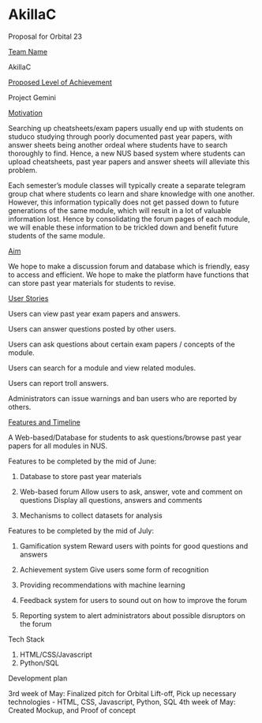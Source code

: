 # AkillaC

Proposal for Orbital 23

<ins>Team Name</ins>

AkillaC

<ins>Proposed Level of Achievement</ins>

Project Gemini

<ins>Motivation</ins>

Searching up cheatsheets/exam papers usually end up with students on studuco studying through poorly documented past year papers, with answer sheets being another ordeal where students have to search thoroughly to find. Hence, a new NUS based system where students can upload cheatsheets, past year papers and answer sheets will alleviate this problem.

Each semester’s module classes will typically create a separate telegram group chat where students co learn and share knowledge with one another. However, this information typically does not get passed down to future generations of the same module, which will result in a lot of valuable information lost. Hence by consolidating the forum pages of each module, we will enable these information to be trickled down and benefit future students of the same module.

<ins>Aim</ins>

We hope to make a discussion forum and database which is friendly, easy to access and efficient.
We hope to make the platform have functions that can store past year materials for students to revise.

<ins>User Stories</ins>

Users can view past year exam papers and answers.

Users can answer questions posted by other users.

Users can ask questions about certain exam papers / concepts of the module.

Users can search for a module and view related modules.

Users can report troll answers.

Administrators can issue warnings and ban users who are reported by others.

<ins>Features and Timeline</ins>

A Web-based/Database for students to ask questions/browse past year papers for all modules in NUS.

Features to be completed by the mid of June:

1. Database to store past year materials

2. Web-based forum
   Allow users to ask, answer, vote and comment on questions
   Display all questions, answers and comments

3. Mechanisms to collect datasets for analysis

Features to be completed by the mid of July:

1. Gamification system
   Reward users with points for good questions and answers

2. Achievement system
   Give users some form of recognition
3. Providing recommendations with machine learning

4. Feedback system for users to sound out on how to improve the forum

5. Reporting system to alert administrators about possible disruptors on the forum

Tech Stack

1. HTML/CSS/Javascript
2. Python/SQL

Development plan

3rd week of May: Finalized pitch for Orbital Lift-off, Pick up necessary technologies - HTML, CSS, Javascript, Python, SQL
4th week of May: Created Mockup, and Proof of concept
